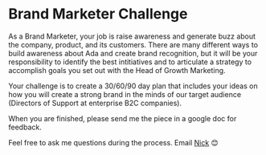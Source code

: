 # Brand Marketer Challenge

As a Brand Marketer, your job is raise awareness and generate buzz about the company, product, and its customers. There are many different ways to build awareness about Ada and create brand recognition, but it will be your responsibility to identify the best intitiatives and to articulate a strategy to accomplish goals you set out with the Head of Growth Marketing.

Your challenge is to create a 30/60/90 day plan that includes your ideas on how you will create a strong brand in the minds of our target audience (Directors of Support at enterprise B2C companies).

When you are finished, please send me the piece in a google doc for feedback.

Feel free to ask me questions during the process. Email [Nick](mailto:nick@ada.support) 😊 
